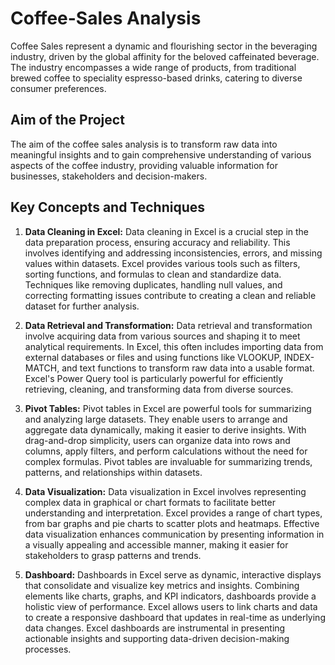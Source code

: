 # Coffee-Sales Analysis

Coffee Sales represent a dynamic and flourishing sector in the beveraging industry, driven by the global affinity for the beloved caffeinated beverage. The industry encompasses a wide range of products, from traditional brewed coffee to speciality espresso-based drinks, catering to diverse consumer preferences.

## Aim of the Project

The aim of the coffee sales analysis is to transform raw data into meaningful insights and to gain comprehensive understanding of various aspects of the coffee industry, providing valuable information for businesses, stakeholders and decision-makers.

## Key Concepts and Techniques

1. **Data Cleaning in Excel:**
   Data cleaning in Excel is a crucial step in the data preparation process, ensuring accuracy and reliability. This involves identifying and addressing inconsistencies, errors, and missing values within datasets. Excel provides various tools such as filters, sorting functions, and formulas to clean and standardize data. Techniques like removing duplicates, handling null values, and correcting formatting issues contribute to creating a clean and reliable dataset for further analysis.

2. **Data Retrieval and Transformation:**
   Data retrieval and transformation involve acquiring data from various sources and shaping it to meet analytical requirements. In Excel, this often includes importing data from external databases or files and using functions like VLOOKUP, INDEX-MATCH, and text functions to transform raw data into a usable format. Excel's Power Query tool is particularly powerful for efficiently retrieving, cleaning, and transforming data from diverse sources.

3. **Pivot Tables:**
   Pivot tables in Excel are powerful tools for summarizing and analyzing large datasets. They enable users to arrange and aggregate data dynamically, making it easier to derive insights. With drag-and-drop simplicity, users can organize data into rows and columns, apply filters, and perform calculations without the need for complex formulas. Pivot tables are invaluable for summarizing trends, patterns, and relationships within datasets.

4. **Data Visualization:**
   Data visualization in Excel involves representing complex data in graphical or chart formats to facilitate better understanding and interpretation. Excel provides a range of chart types, from bar graphs and pie charts to scatter plots and heatmaps. Effective data visualization enhances communication by presenting information in a visually appealing and accessible manner, making it easier for stakeholders to grasp patterns and trends.

5. **Dashboard:**
   Dashboards in Excel serve as dynamic, interactive displays that consolidate and visualize key metrics and insights. Combining elements like charts, graphs, and KPI indicators, dashboards provide a holistic view of performance. Excel allows users to link charts and data to create a responsive dashboard that updates in real-time as underlying data changes. Excel dashboards are instrumental in presenting actionable insights and supporting data-driven decision-making processes.
